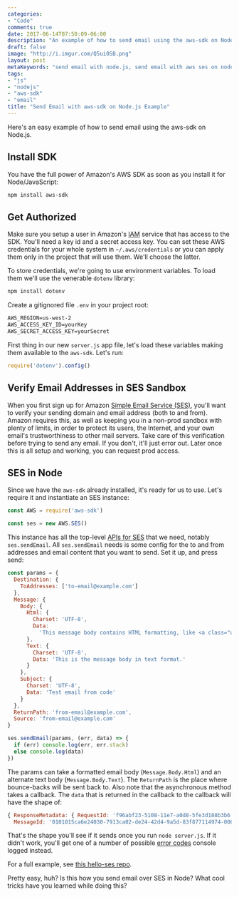 ```yaml
---
categories:
- "Code"
comments: true
date: 2017-06-14T07:50:09-06:00
description: "An example of how to send email using the aws-sdk on Node.js."
draft: false
image: "http://i.imgur.com/Q5ui0SB.png"
layout: post
metaKeywords: "send email with node.js, send email with aws ses on node, aws-sdk ses node example, tutorial"
tags:
- "js"
- "nodejs"
- "aws-sdk"
- "email"
title: "Send Email with aws-sdk on Node.js Example"
---
```


Here's an easy example of how to send email using the aws-sdk on Node.js.

<!--more-->

## Install SDK

You have the full power of Amazon's AWS SDK as soon as you install it for Node/JavaScript:

```bash
npm install aws-sdk
```

## Get Authorized

Make sure you setup a user in Amazon's [IAM](https://console.aws.amazon.com/iam) service that has access to the SDK.  You'll need a key id and a secret access key.  You can set these AWS credentials for your whole system in `~/.aws/credentials` or you can apply them only in the project that will use them.  We'll choose the latter.

To store credentials, we're going to use environment variables.  To load them we'll use the venerable `dotenv` library:

```bash
npm install dotenv
```

Create a gitignored file `.env` in your project root:

```txt
AWS_REGION=us-west-2
AWS_ACCESS_KEY_ID=yourKey
AWS_SECRET_ACCESS_KEY=yourSecret
```

First thing in our new `server.js` app file, let's load these variables making them available to the `aws-sdk`.  Let's run:

```js
require('dotenv').config()
```

## Verify Email Addresses in SES Sandbox

When you first sign up for Amazon [Simple Email Service (SES)](https://us-west-2.console.aws.amazon.com/ses), you'll want to verify your sending domain and email address (both to and from).  Amazon requires this, as well as keeping you in a non-prod sandbox with plenty of limits, in order to protect its users, the Internet, and your own email's trustworthiness to other mail servers.  Take care of this verification before trying to send any email.  If you don't, it'll just error out.  Later once this is all setup and working, you can request prod access.

##  SES in Node

Since we have the `aws-sdk` already installed, it's ready for us to use.  Let's require it and instantiate an SES instance:

```js
const AWS = require('aws-sdk')

const ses = new AWS.SES()
```

This instance has all the top-level [APIs for SES](http://docs.aws.amazon.com/AWSJavaScriptSDK/latest/AWS/SES.html) that we need, notably `ses.sendEmail`.  All `ses.sendEmail` needs is some config for the to and from addresses and email content that you want to send.  Set it up, and press send:

```js
const params = {
  Destination: {
    ToAddresses: ['to-email@example.com']
  },
  Message: {
    Body: {
      Html: {
        Charset: 'UTF-8',
        Data:
          'This message body contains HTML formatting, like <a class="ulink" href="http://docs.aws.amazon.com/ses/latest/DeveloperGuide" target="_blank">Amazon SES Developer Guide</a>.'
      },
      Text: {
        Charset: 'UTF-8',
        Data: 'This is the message body in text format.'
      }
    },
    Subject: {
      Charset: 'UTF-8',
      Data: 'Test email from code'
    }
  },
  ReturnPath: 'from-email@example.com',
  Source: 'from-email@example.com'
}

ses.sendEmail(params, (err, data) => {
  if (err) console.log(err, err.stack)
  else console.log(data)
})
```

The params can take a formatted email body (`Message.Body.Html`) and an alternate text body (`Message.Body.Text`).  The `ReturnPath` is the place where bounce-backs will be sent back to.  Also note that the asynchronous method takes a callback.  The `data` that is returned in the callback to the callback will have the shape of:

```js
{ ResponseMetadata: { RequestId: 'f96abf23-5108-11e7-a0d8-5fe3d188b3b6' },
  MessageId: '0101015ca6e24030-7913ca02-de24-42d4-9a5d-83f877114974-000000' }
```

That's the shape you'll see if it sends once you run `node server.js`.  If it didn't work, you'll get one of a number of possible [error codes](http://docs.aws.amazon.com/ses/latest/DeveloperGuide/api-error-codes.html) console logged instead.  

For a full example, see [this hello-ses repo](https://github.com/jaketrent/hello-ses).

Pretty easy, huh?  Is this how you send email over SES in Node?  What cool tricks have you learned while doing this?




